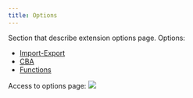 ```yaml
---
title: Options
---
```


Section that describe extension options page. Options:

*   [Import-Export](/fb-likes)
*   [CBA](fb-unlike)
*   [Functions](add-friends)

Access to options page: ![](sites/default/files/access%20options.jpg)